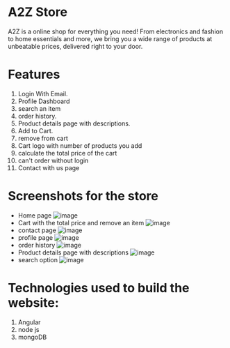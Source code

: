# A2Z Store
A2Z is a online shop for everything you need! From electronics and fashion to home essentials and more, we bring you a wide range of products at unbeatable prices, delivered right to your door.
# Features
   1. Login With Email.
   2. Profile Dashboard
   3. search an item
   4. order history.
   5. Product details page with descriptions.
   6. Add to Cart.
   7. remove from cart
   8. Cart logo with number of products you add
   9. calculate the total price of the cart
   10. can't order without login
   11. Contact with us page
  # Screenshots for the store
  - Home page
  ![image](https://github.com/user-attachments/assets/cc7724c1-5006-4a65-85df-9c2ad7a364b6)
  - Cart with the total price and remove an item
  ![image](https://github.com/user-attachments/assets/2648073e-5a15-4c9b-a59a-0e92c7a599d2)
  - contact page
  ![image](https://github.com/user-attachments/assets/79427218-954d-4f04-867a-c7a1339330f5)
  - profile page
  ![image](https://github.com/user-attachments/assets/e1127ffd-d0ee-4f7f-ba62-ee408640e479)
  - order history
  ![image](https://github.com/user-attachments/assets/3ec005c1-3122-4178-831c-1ef7c770366c)
  - Product details page with descriptions
  ![image](https://github.com/user-attachments/assets/986e9eed-cdc6-45fe-9797-689f0de69850)
  - search option
  ![image](https://github.com/user-attachments/assets/eb9f0afe-16f8-40c4-aaa9-127cb5238e50)
  # Technologies used to build the website:
   1. Angular
   2. node js
   3. mongoDB
   
